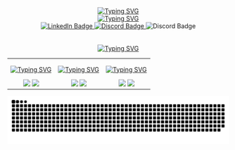 <div identificación="encabezado" align="center">
    <a href="https://git.io/typing-svg"><img src="https://readme-typing-svg.herokuapp.com?font=Fira+Code&weight=700&size=25&pause=10000&color=00C647&center=true&vCenter=true&width=435&lines=Welcome+to+yoshl's+github" alt="Typing SVG" /></a>
    <div identificación="centro" align="center">
        <a href="https://git.io/typing-svg"><div align="center" identificación="centro"><img src="https://readme-typing-svg.herokuapp.com?font=Fira+Code&weight=700&size=25&pause=1000000&color=800080&center=true&vCenter=true&width=435&lines=%3C/About+me%3E" alt="Typing SVG" /></div></a>
    <div id="badges">
      <a href="https://www.linkedin.com/in/jaime-gomek-martinez/">
          <img src="https://img.shields.io/badge/LinkedIn-blue?style=for-the-badge&logo=linkedin&logoColor=white" alt="LinkedIn Badge"/>
      </a>
        <a href="https://discord.gg/YPPjWdYaab">
            <img src="https://img.shields.io/badge/Discord-grey?style=for-the-badge&logo=discord&logoColor=white" alt="Discord Badge"/>
        </a>
        <a>
            <img src="https://img.shields.io/badge/Telegram-blue?style=for-the-badge&logo=telegram&logoColor=white" alt="Discord Badge"/>
        </a>
        <br><img src="https://komarev.com/ghpvc/?username=llo0zy&style=flat-square&color=blue" alt=""/>
    </div>
</div >

<br>

<!--

<p align="center">
  <a href="https://skillicons.dev">
    <img src="https://skillicons.dev/icons?i=linux,bash,mysql,md,docker,bots,discord,vscode,python,github,git" />
  </a>
</p><br>

<div identificación="centro" align="center">
    <a href="https://git.io/typing-svg"><div align="center" identificación="centro"><img src="https://readme-typing-svg.herokuapp.com?font=Fira+Code&weight=700&size=25&pause=1000000&color=800080&center=true&vCenter=true&width=435&lines=%3C%2FComing+soon...%3E" alt="Typing SVG" /></div></a>
</div>
<p align="center">
  <a href="https://skillicons.dev">
    <img src="https://skillicons.dev/icons?i=powershell,js,php,wordpress,c,go" />
  </a>
</p><br>
-->

<div identificación="centro" align="center">
    <a href="https://git.io/typing-svg"><img src="https://readme-typing-svg.herokuapp.com?font=Fira+Code&weight=700&size=25&pause=1000000&color=800080&center=true&vCenter=true&width=435&lines=%3C/Skills%3E" alt="Typing SVG" /></a>
</div>

<table><tr><td valign="top" width="33%">

<a href="https://git.io/typing-svg"><img src="https://readme-typing-svg.demolab.com?font=Fire+Code&size=30&pause=1000000&color=00C647&center=true&vCenter=true&random=false&width=435&lines=90%" alt="Typing SVG" /></a>

<div align="center">
    <img src="https://skillicons.dev/icons?i=linux,bash,python,github,git"/>
    <img src="https://skillicons.dev/icons?i=bots,html,css,mysql"/>
</div>

</td><td valign="top" width="33%">



<a href="https://git.io/typing-svg"><img src="https://readme-typing-svg.demolab.com?font=Fire+Code&size=30&pause=1000000&color=00C647&center=true&vCenter=true&random=false&width=435&lines=50%" alt="Typing SVG" /></a>
<div align="center">
    <img src="https://skillicons.dev/icons?i=c,go,php,powershell"/>
    <img src="https://skillicons.dev/icons?i=docker,postgres,mongodb" />
</div>

</td><td valign="top" width="33%">



<a href="https://git.io/typing-svg"><img src="https://readme-typing-svg.demolab.com?font=Fire+Code&size=30&pause=1000000&color=00C647&center=true&vCenter=true&random=false&width=435&lines=10%" alt="Typing SVG" /></a>
<div align="center">
    <img src="https://skillicons.dev/icons?i=java,js,aws"/>
    <img src="https://skillicons.dev/icons?i=kotlin,lua,raspberrypi"/>
</div>

</td></tr></table>
<p align="center">
    <img align="center" src="https://raw.githubusercontent.com/platane/snk/output/github-contribution-grid-snake-dark.svg" alt="Snake animation" />
</p>
<!--<img src="https://media.giphy.com/media/IcJ6n6VJNjRNS/giphy.gif" width="200"/>gato-->
